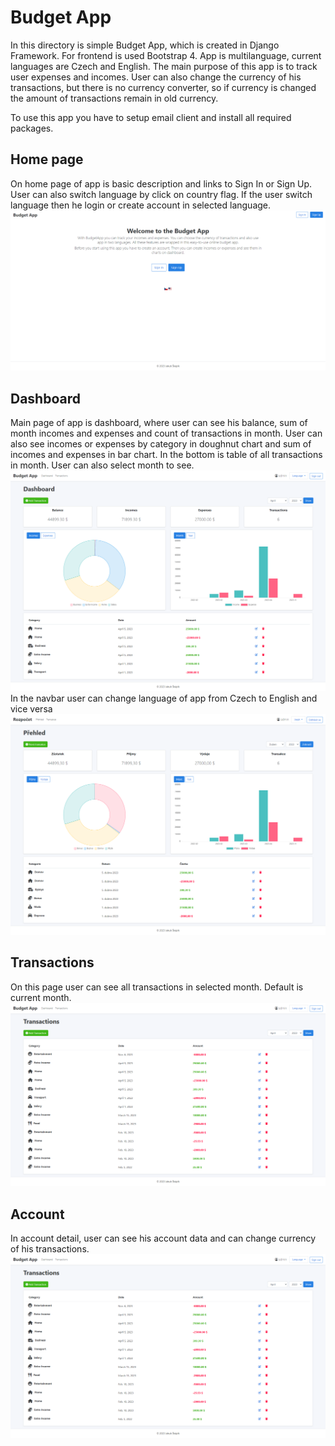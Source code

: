 # Budget App
In this directory is simple Budget App, which is created in Django Framework. For frontend is used Bootstrap 4. App is multilanguage, current languages are Czech and English.
The main purpose of this app is to track user expenses and incomes. User can also change the currency of his transactions, but there is no currency converter, so if currency is changed the amount of transactions remain in old currency.

To use this app you have to setup email client and install all required packages.

## Home page
On home page of app is basic description and links to Sign In or Sign Up. User can also switch language by click on country flag. If the user switch language then he login or create account in selected language.
![Home](https://github.com/skapis/appscreenshots/blob/main/Budget%20App/Home.png)

## Dashboard
Main page of app is dashboard, where user can see his balance, sum of month incomes and expenses and count of transactions in month. User can also see incomes or expenses by category in doughnut chart and sum of incomes and expenses in bar chart. In the bottom is table of all transactions in month. User can also select month to see.
![Dashboard](https://github.com/skapis/appscreenshots/blob/main/Budget%20App/Dashboard.png)
In the navbar user can change language of app from Czech to English and vice versa
![Dashboard CS](https://github.com/skapis/appscreenshots/blob/main/Budget%20App/Dashboard_cs.png)

## Transactions
On this page user can see all transactions in selected month. Default is current month.
![Transactions](https://github.com/skapis/appscreenshots/blob/main/Budget%20App/Transactions.png)

## Account
In account detail, user can see his account data and can change currency of his transactions.
![Account](https://github.com/skapis/appscreenshots/blob/main/Budget%20App/Transactions.png)
